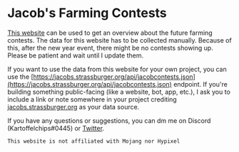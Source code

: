 # Jacob's Farming Contests

[This website](https://jacobs.strassburger.org/) can be used to get an overview about the future farming contests.
The data for this website has to be collected manually. Because of this, after the new year event, there might be no contests showing up. Please be patient and wait until I update them.

If you want to use the data from this website for your own project, you can use the [https://jacobs.strassburger.org/api/jacobcontests.json](https://jacobs.strassburger.org/api/jacobcontests.json) endpoint. If you're building something public-facing (like a website, bot, app, etc.), I ask you to include a link or note somewhere in your project crediting [jacobs.strassburger.org](https://jacobs.strassburger.org/) as your data source.

If you have any questions or suggestions, you can dm me on Discord (Kartoffelchips#0445) or [Twitter](https://twitter.com/Kartoffelchipse).

`This website is not affiliated with Mojang nor Hypixel`